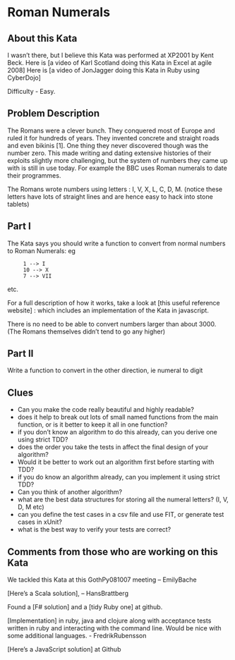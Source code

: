 # Roman Numerals

## About this Kata

I wasn’t there, but I believe this Kata was performed at XP2001 by Kent Beck. Here is [a video of Karl Scotland doing this Kata in Excel at agile 2008] Here is [a video of JonJagger doing this Kata in Ruby using CyberDojo]

Difficulty - Easy.

## Problem Description

The Romans were a clever bunch. They conquered most of Europe and ruled it for hundreds of years. They invented concrete and straight roads and even bikinis [1]. One thing they never discovered though was the number zero. This made writing and dating extensive histories of their exploits slightly more challenging, but the system of numbers they came up with is still in use today. For example the BBC uses Roman numerals to date their programmes.

The Romans wrote numbers using letters : I, V, X, L, C, D, M. (notice these letters have lots of straight lines and are hence easy to hack into stone tablets)

## Part I

The Kata says you should write a function to convert from normal numbers to Roman Numerals: eg

```
     1 --> I
     10 --> X
     7 --> VII
```
etc.

For a full description of how it works, take a look at [this useful reference website] : which includes an implementation of the Kata in javascript.

There is no need to be able to convert numbers larger than about 3000. (The Romans themselves didn’t tend to go any higher)

## Part II

Write a function to convert in the other direction, ie numeral to digit

## Clues

* Can you make the code really beautiful and highly readable?
* does it help to break out lots of small named functions from the main function, or is it better to keep it all in one function?
* if you don’t know an algorithm to do this already, can you derive one using strict TDD?
* does the order you take the tests in affect the final design of your algorithm?
* Would it be better to work out an algorithm first before starting with TDD?
* if you do know an algorithm already, can you implement it using strict TDD?
* Can you think of another algorithm?
* what are the best data structures for storing all the numeral letters? (I, V, D, M etc)
* can you define the test cases in a csv file and use FIT, or generate test cases in xUnit?
* what is the best way to verify your tests are correct?

## Comments from those who are working on this Kata

We tackled this Kata at this GothPy081007 meeting – EmilyBache

[Here’s a Scala solution], – HansBrattberg

Found a [F# solution] and a [tidy Ruby one] at github.

[Implementation] in ruby, java and clojure along with acceptance tests written in ruby and interacting with the command line. Would be nice with some additional languages. - FredrikRubensson

[Here’s a JavaScript solution] at Github
